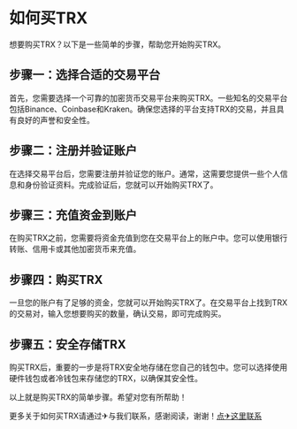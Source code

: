 # 如何买TRX

想要购买TRX？以下是一些简单的步骤，帮助您开始购买TRX。

## 步骤一：选择合适的交易平台
首先，您需要选择一个可靠的加密货币交易平台来购买TRX。一些知名的交易平台包括Binance、Coinbase和Kraken。确保您选择的平台支持TRX的交易，并且具有良好的声誉和安全性。

## 步骤二：注册并验证账户
在选择交易平台后，您需要注册并验证您的账户。通常，这需要您提供一些个人信息和身份验证资料。完成验证后，您就可以开始购买TRX了。

## 步骤三：充值资金到账户
在购买TRX之前，您需要将资金充值到您在交易平台上的账户中。您可以使用银行转账、信用卡或其他加密货币来充值。

## 步骤四：购买TRX
一旦您的账户有了足够的资金，您就可以开始购买TRX了。在交易平台上找到TRX的交易对，输入您想要购买的数量，确认交易，即可完成购买。

## 步骤五：安全存储TRX
购买TRX后，重要的一步是将TRX安全地存储在您自己的钱包中。您可以选择使用硬件钱包或者冷钱包来存储您的TRX，以确保其安全性。

以上就是购买TRX的简单步骤。希望对您有所帮助！

更多关于如何买TRX请通过✈与我们联系，感谢阅读，谢谢！[点✈这里联系](https://trx.tw)